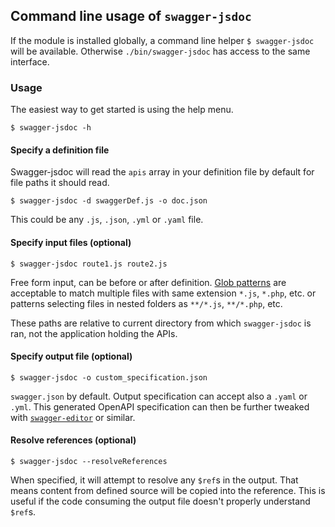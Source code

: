 ## Command line usage of `swagger-jsdoc`

If the module is installed globally, a command line helper `$ swagger-jsdoc` will be available.
Otherwise `./bin/swagger-jsdoc` has access to the same interface.

### Usage

The easiest way to get started is using the help menu.

```
$ swagger-jsdoc -h
```

#### Specify a definition file

Swagger-jsdoc will read the `apis` array in your definition file by default for file paths it should read.

```
$ swagger-jsdoc -d swaggerDef.js -o doc.json
```

This could be any `.js`, `.json`, `.yml` or `.yaml` file.

#### Specify input files (optional)

```
$ swagger-jsdoc route1.js route2.js
```

Free form input, can be before or after definition. [Glob patterns](https://github.com/isaacs/node-glob) are acceptable to match multiple files with same extension `*.js`, `*.php`, etc. or patterns selecting files in nested folders as `**/*.js`, `**/*.php`, etc.

These paths are relative to current directory from which `swagger-jsdoc` is ran, not the application holding the APIs.

#### Specify output file (optional)

```
$ swagger-jsdoc -o custom_specification.json
```

`swagger.json` by default. Output specification can accept also a `.yaml` or `.yml`. This generated OpenAPI specification can then be further tweaked with [`swagger-editor`](http://swagger.io/swagger-editor/) or similar.

#### Resolve references (optional)

```
$ swagger-jsdoc --resolveReferences
```

When specified, it will attempt to resolve any `$ref`s in the output. That means content from defined source will be copied into the reference. This is useful if the code consuming the output file doesn't properly understand `$ref`s.
